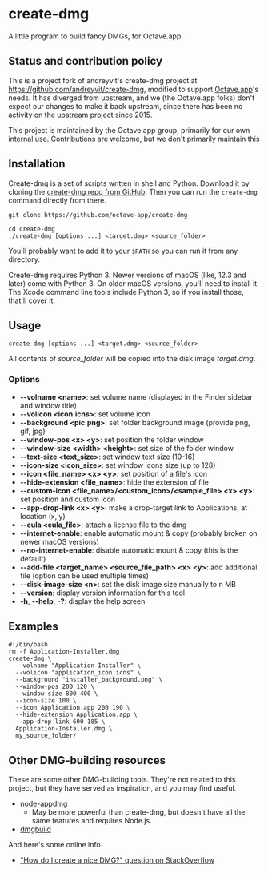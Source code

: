 # create-dmg

A little program to build fancy DMGs, for Octave.app.

## Status and contribution policy

This is a project fork of andreyvit's create-dmg project at <https://github.com/andreyvit/create-dmg>, modified to support [Octave.app](https://github.com/octave-app)'s needs. It has diverged from upstream, and we (the Octave.app folks) don't expect our changes to make it back upstream, since there has been no activity on the upstream project since 2015.

This project is maintained by the Octave.app group, primarily for our own internal use. Contributions are welcome, but we don't primarily maintain this

## Installation

Create-dmg is a set of scripts written in shell and Python. Download it by cloning the [create-dmg repo from GitHub](https://github.com/octave-app/create-dmg). Then you can run the `create-dmg` command directly from there.

```text
git clone https://github.com/octave-app/create-dmg

cd create-dmg
./create-dmg [options ...] <target.dmg> <source_folder>
```

You'll probably want to add it to your `$PATH` so you can run it from any directory.

Create-dmg requires Python 3. Newer versions of macOS (like, 12.3 and later) come with Python 3. On older macOS versions, you'll need to install it. The Xcode command line tools include Python 3, so if you install those, that'll cover it.

## Usage

```text
create-dmg [options ...] <target.dmg> <source_folder>
```

All contents of *source\_folder* will be copied into the disk image *target.dmg*.

### Options

* **--volname \<name>**: set volume name (displayed in the Finder sidebar and window title)
* **--volicon \<icon.icns>**: set volume icon
* **--background \<pic.png>**: set folder background image (provide png, gif, jpg)
* **--window-pos \<x> \<y>**: set position the folder window
* **--window-size \<width> \<height>**: set size of the folder window
* **--text-size \<text_size>**: set window text size (10-16)
* **--icon-size \<icon_size>**: set window icons size (up to 128)
* **--icon \<file_name> \<x> \<y>**: set position of a file's icon
* **--hide-extension \<file_name>**: hide the extension of file
* **--custom-icon <file_name>/\<custom_icon>/\<sample_file> \<x> \<y>**: set position and custom icon
* **--app-drop-link \<x> \<y>**: make a drop-target link to Applications, at location (x, y)
* **--eula \<eula_file>**: attach a license file to the dmg
* **--internet-enable**: enable automatic mount & copy (probably broken on newer macOS versions)
* **--no-internet-enable**: disable automatic mount & copy (this is the default)
* **--add-file \<target_name> \<source_file_path> \<x> \<y>**: add additional file (option can be used multiple times)
* **--disk-image-size \<n>**: set the disk image size manually to n MB
* **--version**: display version information for this tool
* **-h**, **--help**, **-?**: display the help screen

## Examples

```shell
#!/bin/bash
rm -f Application-Installer.dmg
create-dmg \
  --volname "Application Installer" \
  --volicon "application_icon.icns" \
  --background "installer_background.png" \
  --window-pos 200 120 \
  --window-size 800 400 \
  --icon-size 100 \
  --icon Application.app 200 190 \
  --hide-extension Application.app \
  --app-drop-link 600 185 \
  Application-Installer.dmg \
  my_source_folder/
```

## Other DMG-building resources

These are some other DMG-building tools. They're not related to this project, but they have served as inspiration, and you may find useful.

* [node-appdmg](https://github.com/LinusU/node-appdmg)
  * May be more powerful than create-dmg, but doesn't have all the same features and requires Node.js.
* [dmgbuild](https://pypi.python.org/pypi/dmgbuild)

And here's some online info.

* ["How do I create a nice DMG?" question on StackOverflow](http://stackoverflow.com/questions/96882/how-do-i-create-a-nice-looking-dmg-for-mac-os-x-using-command-line-tools)
